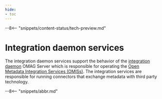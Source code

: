 ```yaml
---
hide:
- toc
---
```


<!-- SPDX-License-Identifier: CC-BY-4.0 -->
<!-- Copyright Contributors to the ODPi Egeria project 2020. -->

--8<-- "snippets/content-status/tech-preview.md"

# Integration daemon services

The integration daemon services support the behavior of the [integration daemon](/egeria-docs/concepts/integration-daemon) OMAG Server which is responsible for operating the [Open Metadata Integration Services (OMISs)](/egeria-docs/services/omis).
The integration services are responsible for running connectors that exchange metadata with third party technology.


--8<-- "snippets/abbr.md"